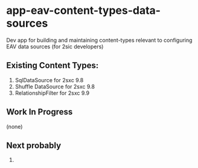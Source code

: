 # app-eav-content-types-data-sources

Dev app for building and maintaining content-types relevant to configuring EAV data sources (for 2sic developers)

## Existing Content Types:
1. SqlDataSource for 2sxc 9.8
1. Shuffle DataSource for 2sxc 9.8
1. RelationshipFilter for 2sxc 9.9

## Work In Progress
(none)


## Next probably
1. 